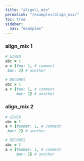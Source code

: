 ```yaml
---
title: "align\\_mix"
permalink: "/examples/align_mix/"
toc: true
sidebar:
  nav: "examples"
---
```


### align\_mix 1
```ruby
# GIVEN
abc = 1
a = {foo: 1, # comment
 bar: 2} # another
```
```ruby
# BECOMES
abc = 1
a = {foo: 1, # comment
     bar: 2} # another
```
### align\_mix 2
```ruby
# GIVEN
abc = 1
a = {foobar: 1, # comment
 bar: 2} # another
```
```ruby
# BECOMES
abc = 1
a = {foobar: 1, # comment
     bar: 2} # another
```
